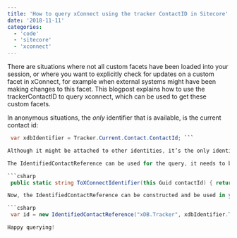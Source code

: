 ```yaml
---
title: 'How to query xConnect using the tracker ContactID in Sitecore'
date: '2018-11-11'
categories:
  - 'code'
  - 'sitecore'
  - 'xconnect'
---
```


There are situations where not all custom facets have been loaded into your session, or where you want to explicitly check for updates on a custom facet in xConnect, for example when external systems might have been making changes to this facet. This blogpost explains how to use the trackerContactID to query xconnect, which can be used to get these custom facets.

In anonymous situations, the _only_ identifier that is available, is the current contact id:

````csharp
 var xdbIdentifier = Tracker.Current.Contact.ContactId; ```

Although it might be attached to other identities, it’s the only identifier that might be available. This ID can be used to setup a new client connection to xConnect and do a lookup for the contact, including one or more custom facets.

The IdentifiedContactReference can be used for the query, it needs to be constructed with a source (which can be any source of identification, for example twitter, facebook or Azure Active Directory) and an ID. In this case, the source is the xDB tracker and the ID is the contactID that is provided by the tracer. The source that needs to be used is “xdb.tracker”. However, the ID that the tracker provides, is a guid with dashes, while the xConnect API expects a guid without dashes. The following extension method can be used to convert this ID:

```csharp
 public static string ToXConnectIdentifier(this Guid contactId) { return contactId.ToString("N"); } ```

Now, the IdentifiedContactReference can be constructed and be used in your (custom) queries:

```csharp
 var id = new IdentifiedContactReference("xDB.Tracker", xdbIdentifier.ToXConnectIdentifier()); ```

Happy querying!
````
